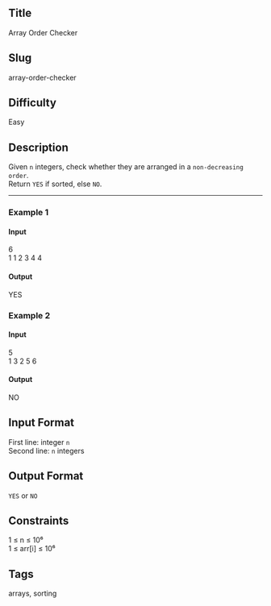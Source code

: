 ## Title

Array Order Checker

## Slug

array-order-checker

## Difficulty

Easy

## Description

Given `n` integers, check whether they are arranged in a `non-decreasing order`.  
Return `YES` if sorted, else `NO`.

---

### Example 1
#### Input
6  
1 1 2 3 4 4

#### Output
YES

### Example 2
#### Input
5  
1 3 2 5 6

#### Output
NO

## Input Format
First line: integer `n`  
Second line: `n` integers

## Output Format
`YES` or `NO`

## Constraints
1 ≤ n ≤ 10⁶  
1 ≤ arr[i] ≤ 10⁶  

## Tags
arrays, sorting
